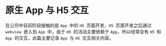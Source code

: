 # 原生 App 与 H5 交互

在公司中目前阶段接触的是 `App `中的 `H5 `页面开发，`H5 `页面开发之后通过 `webview `嵌入到 `App `中，由于 `H5 `的活动主要依赖于 `App`，所以经常会有 `H5 `和 `App `的交互，此篇主要记录 `App `与 `H5 `交互相关内容。

